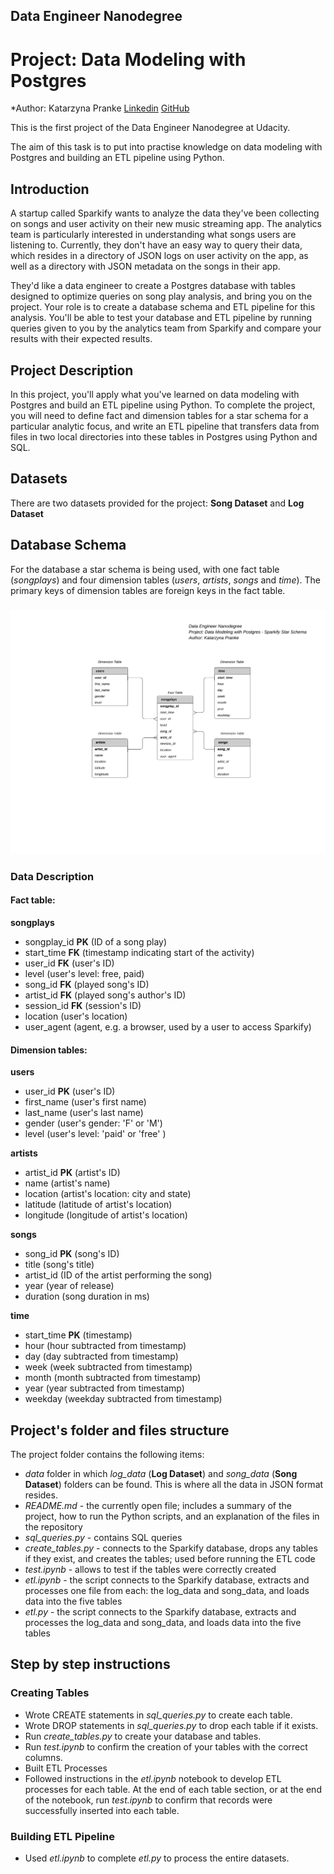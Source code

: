 ## Data Engineer Nanodegree 
# Project: Data Modeling with Postgres
*Author: Katarzyna Pranke 
[Linkedin](https://www.linkedin.com/in/kpranke/) [GitHub](https://github.com/kpranke) 

This is the first project of the Data Engineer Nanodegree at Udacity.

The aim of this task is to put into practise knowledge on data modeling with Postgres and building an ETL pipeline using Python.

## Introduction

A startup called Sparkify wants to analyze the data they've been collecting on songs and user activity on their new music streaming app. The analytics team is particularly interested in understanding what songs users are listening to. Currently, they don't have an easy way to query their data, which resides in a directory of JSON logs on user activity on the app, as well as a directory with JSON metadata on the songs in their app.

They'd like a data engineer to create a Postgres database with tables designed to optimize queries on song play analysis, and bring you on the project. Your role is to create a database schema and ETL pipeline for this analysis. You'll be able to test your database and ETL pipeline by running queries given to you by the analytics team from Sparkify and compare your results with their expected results.

## Project Description

In this project, you'll apply what you've learned on data modeling with Postgres and build an ETL pipeline using Python. To complete the project, you will need to define fact and dimension tables for a star schema for a particular analytic focus, and write an ETL pipeline that transfers data from files in two local directories into these tables in Postgres using Python and SQL.

## Datasets

There are two datasets provided for the project: **Song Dataset** and **Log Dataset**

## Database Schema

For the database a star schema is being used, with one fact table (*songplays*) and four dimension tables (*users*, *artists*, *songs* and *time*). The primary keys of dimension tables are foreign keys in the fact table.

### ![Star Schema](https://raw.githubusercontent.com/kpranke/data_engieneer_nanodegree/master/Project%20-%20Data%20Modeling%20with%20Postgres/Sparkify%20star%20schema.png) 

### Data Description

#### Fact table:

**songplays**
- songplay_id **PK** (ID of a song play)
- start_time **FK** (timestamp indicating start of the activity)
- user_id **FK** (user's ID)
- level (user's level: free, paid)
- song_id **FK** (played song's ID) 
- artist_id **FK** (played song's author's ID)
- session_id **FK** (session's ID)
- location (user's location)
- user_agent (agent, e.g. a browser, used by a user to access Sparkify)

#### Dimension tables:

**users**

 - user_id **PK** (user's ID)
 - first_name (user's first name)
 - last_name (user's last name)
 - gender (user's gender: 'F' or 'M')
 - level (user's level: 'paid' or 'free' )
 
**artists**
 - artist_id **PK** (artist's ID)
 - name (artist's name)
 - location (artist's location: city and state)
 - latitude (latitude of artist's location)
 - longitude (longitude of artist's location) 

**songs**

 - song_id **PK** (song's ID)
 - title (song's title)
 - artist_id (ID of the artist performing the song)
 - year (year of release)
 - duration (song duration in ms)

**time**

 - start_time **PK** (timestamp)
 - hour (hour subtracted from timestamp)
 - day (day subtracted from timestamp)
 - week (week subtracted from timestamp)
 - month (month subtracted from timestamp)
 - year (year subtracted from timestamp)
 - weekday (weekday subtracted from timestamp)


## Project's folder and files structure

The project folder contains the following items:
- *data* folder in which *log_data* (**Log Dataset**) and *song_data* (**Song Dataset**) folders can be found. This is where all the data in JSON format resides. 
- *README.md* - the currently open file;  includes a summary of the project, how to run the Python scripts, and an explanation of the files in the repository
- *sql_queries.py* - contains SQL queries
- *create_tables.py* - connects to the Sparkify database, drops any tables if they exist, and creates the tables; used before running the ETL code
- *test.ipynb* - allows to test if the tables were correctly created
- *etl.ipynb* - the script connects to the Sparkify database, extracts and processes one file from each: the log_data and song_data, and loads data into the five tables
- *etl.py* - the script connects to the Sparkify database, extracts and processes the log_data and song_data, and loads data into the five tables

## Step by step instructions

### Creating Tables

- Wrote CREATE statements in  *sql_queries.py* to create each table.
- Wrote DROP statements in *sql_queries.py* to drop each table if it exists.
- Run *create_tables.py* to create your database and tables.
- Run *test.ipynb* to confirm the creation of your tables with the correct columns. 
- Built ETL Processes
- Followed instructions in the *etl.ipynb* notebook to develop ETL processes for each table. At the end of each table section, or at the end of the notebook, run *test.ipynb* to confirm that records were successfully inserted into each table. 

### Building ETL Pipeline

- Used *etl.ipynb* to complete *etl.py* to process the entire datasets.

